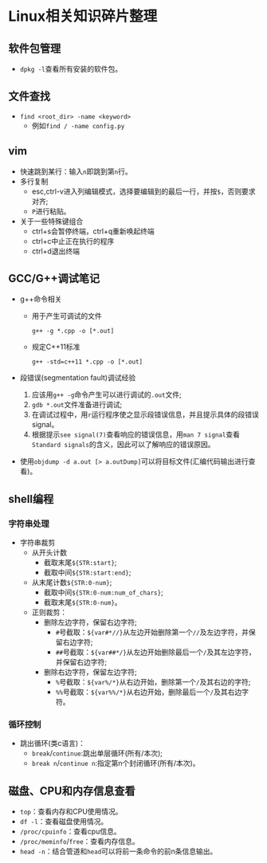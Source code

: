 # Linux相关知识碎片整理
## 软件包管理
- `dpkg -l`查看所有安装的软件包。

## 文件查找
- `find <root_dir> -name <keyword>`
  - 例如`find / -name config.py`
## vim
- 快速跳到某行：输入`n`即跳到第`n`行。
- 多行复制
  - esc,ctrl-v进入列编辑模式，选择要编辑到的最后一行，并按`$`，否则要求对齐;
  - `P`进行粘贴。
- 关于一些特殊键组合
  - ctrl+s会暂停终端，ctrl+q重新唤起终端
  - ctrl+c中止正在执行的程序
  - ctrl+d退出终端
## GCC/G++调试笔记
- g++命令相关
  - 用于产生可调试的文件
	```shell
	g++ -g *.cpp -o [*.out]
	```
  - 规定C++11标准
	```shell
	g++ -std=c++11 *.cpp -o [*.out]
	```
- 段错误(segmentation fault)调试经验
  1. 应该用`g++ -g`命令产生可以进行调试的`.out`文件;
  2. `gdb *.out`文件准备进行调试;
  3. 在调试过程中，用`r`运行程序使之显示段错误信息，并且提示具体的段错误signal。
  4. 根据提示`see signal(7)`查看响应的错误信息，用`man 7 signal`查看`Standard signals`的含义，因此可以了解响应的错误原因。

- 使用`objdump -d a.out [> a.outDump]`可以将目标文件(汇编代码输出进行查看)。

## shell编程
### 字符串处理
- 字符串裁剪
  - 从开头计数
	- 截取末尾`${STR:start}`;
	- 截取中间`${STR:start:end}`;
  - 从末尾计数`${STR:0-num}`;
	- 截取中间`${STR:0-num:num_of_chars}`;
	- 截取末尾`${STR:0-num}`。
  - 正则裁剪：
	- 删除左边字符，保留右边字符;
	  - `#`号截取：`${var#*//}`从左边开始删除第一个`//`及左边字符，并保留右边字符;
	  - `##`号截取：`${var##*/}`从左边开始删除最后一个`/`及其左边字符，并保留右边字符;
	- 删除右边字符，保留左边字符;
	  - `%`号截取：`${var%/*}`从右边开始，删除第一个`/`及其右边的字符;
	  - `%%`号截取：`${var%%/*}`从右边开始，删除最后一个`/`及其右边字符。

### 循环控制
- 跳出循环(类c语言)：
  - `break`/`continue`:跳出单层循环(所有/本次);
  - `break n`/`continue n`:指定第n个封闭循环(所有/本次)。

## 磁盘、CPU和内存信息查看
- `top`：查看内存和CPU使用情况。
- `df -l`：查看磁盘使用情况。
- `/proc/cpuinfo`：查看cpu信息。
- `/proc/meminfo`/`free`：查看内存信息。
- `head -n`：结合管道和`head`可以将前一条命令的前n条信息输出。
